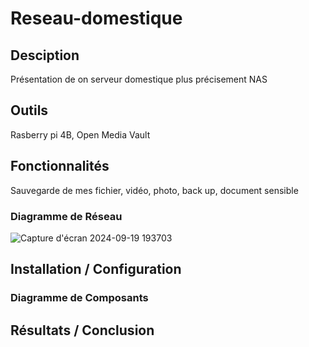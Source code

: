 # Reseau-domestique

## Desciption
Présentation de on serveur domestique plus précisement NAS

## Outils
Rasberry pi 4B, Open Media Vault

## Fonctionnalités
Sauvegarde de mes fichier, vidéo, photo, back up, document sensible

### Diagramme de Réseau
![Capture d'écran 2024-09-19 193703](https://github.com/user-attachments/assets/3e5ccb10-7777-471f-aef1-36d6f6ddcbf9)

## Installation / Configuration


### Diagramme de Composants


## Résultats / Conclusion


